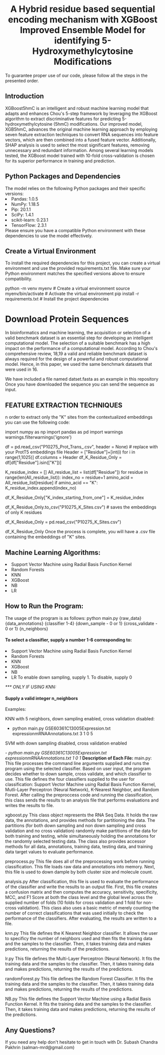 <h1><center>A Hybrid residue based sequential encoding mechanism with XGBoost Improved Ensemble Model for identifying 5-Hydroxymethylcytosine Modifications</h1></center>
To guarantee proper use of our code, please follow all the steps in the presented order.
<p> </p>
<h2>Introduction</h2>
XGBoost5hmC is an intelligent and robust machine learning model that adapts and enhances Chou's 5-step framework by leveraging the XGBoost algorithm to extract discriminative features for predicting 5-hydroxymethylcytosine (5hmC) modifications. Our improved model, XGB5hmC, advances the original machine learning approach by employing seven feature extraction techniques to convert RNA sequences into feature vectors, which are then combined into a fused feature vector. Additionally, SHAP analysis is used to select the most significant features, removing unnecessary and redundant information. Among several learning models tested, the XGBoost model trained with 10-fold cross-validation is chosen for its superior performance in training and prediction.
<h2>Python Packages and Dependencies</h2>
The model relies on the following Python packages and their specific versions:
<li>Pandas: 1.0.5</li>
<li>NumPy: 1.18.5
<li>Pip: 20.1.1
<li>SciPy: 1.4.1
<li>scikit-learn: 0.23.1
<li>TensorFlow: 2.3.1
<br>Please ensure you have a compatible Python environment with these dependencies to use the model effectively.
<h2>Create a Virtual Environment</h2>
To install the required dependencies for this project, you can create a virtual environment and use the provided requirements.txt file. Make sure your Python environment matches the specified versions above to ensure compatibility.

python -m venv myenv  # Create a virtual environment
source myenv/bin/activate  # Activate the virtual environment
pip install -r requirements.txt  # Install the project dependencies
<h1>Download Protein Sequences </h1>
In bioinformatics and machine learning, the acquisition or selection of a valid benchmark dataset is an essential step 
for developing an intelligent computational model. The selection of a suitable benchmark has a high impact on the performance of
a computational model. According to Chou's comprehensive review, 18,19 a valid and reliable benchmark dataset is always required for the design of a powerful 
and robust computational model. Hence, in this paper, we used the same benchmark datasets that were used in 16. 

We have included a file named datset.fasta as an example in this repository
Once you have downloaded the sequence you can send the sequence as input.
<h2>FEATURE EXTRACTION TECHNIQUES</h2>
n order to extract only the "K" sites from the contextualized embeddings you can use the following code:

import numpy as np
import pandas as pd
import warnings
warnings.filterwarnings('ignore')

df = pd.read_csv("P10275_Prot_Trans_.csv", header = None)                     # replace with your ProtT5 embeddings file
Header = ["Residue"]+[int(i) for i in range(1,1025)]
df.columns = Header
df_K_Residue_Only = df[df["Residue"].isin(["K"])]

K_residue_index = []
All_residue_list = list(df["Residue"])
for residue in range(len(All_residue_list)):
    index_no = residue+1
    amino_acid = All_residue_list[residue]
    if amino_acid == "K":
        K_residue_index.append(index_no)

df_K_Residue_Only["K_index_starting_from_one"] = K_residue_index

df_K_Residue_Only.to_csv("P10275_K_Sites.csv")                 # saves the embeddings of only K residues

df_K_Residue_Only = pd.read_csv("P10275_K_Sites.csv")

df_K_Residue_Only
Once the process is complete, you will have a .csv file containing the embeddings of "K" sites.
<h2>Machine Learning Algorithms:</h2>
<li>Support Vector Machine using Radial Basis Function Kernel
<li>Random Forests
<li>KNN
<li>XGBoost
<li>NB
<li>LR

<h2>How to Run the Program:</h2>
The usage of the program is as follows:
python main.py {raw_data} {data_annotations} {classifier 1-4} {down_sample - 0 or 1} {cross_validate - 0 or 1} {n_neighbors}

<h4>To select a classifier, supply a number 1-6 corresponding to:</h4>
<li>Support Vector Machine using Radial Basis Function Kernel
<li>Random Forests
<li>KNN
<li>XGBoost
<li>NB
<li>LR
To enable down sampling, supply 1. To disable, supply 0

<i>*** ONLY IF USING KNN:</i>

<h4>Supply a valid integer n_neighbors</h4>
Examples:

KNN with 5 neighbors, down sampling enabled, cross validation disabled:

- python main.py GSE60361C13005Expression.txt expressionmRNAAnnotations.txt 3 1 0 5

SVM with down sampling disabled, cross validation enabled

<i>- python main.py GSE60361C13005Expression.txt expressionmRNAAnnotations.txt 1 0 1</i>
<b>Description of Each File:</b>
main.py: This file processes the command line arguments supplied and runs the program using the selected classifier. Based on user input, the program decides whether to down sample, cross validate, and which classifier to use. This file defines the four classifiers supplied to the user for classification: Support Vector Machine using Radial Basis Function Kernel, Mutli-Layer Perceptron (Neural Network), K-Nearest Neighbor, and Random Forest. After calling the preproccess code and running the classification, this class sends the results to an analysis file that performs evaluations and writes the results to file.

xgboost.py This class object represents the RNA Seq Data. It holds the raw data, the annotations, and provides methods for partitioning the data. The partitions (for both down sampling and non down sampling and cross validation and no cross validation) randomly make partitions of the data for both training and testing, while simultaneously holding the annotations for the randomly selected testing data. The class also provides accessor methods for all data, annotations, training data, testing data, and training data target values to evaluate performance.

preprocess.py This file does all of the preprocessing work before running classification. This file loads raw data and annotations into memory. Next, this file is used to down dample by both cluster size and molecule count.

analysis.py After classification, this file is used to evaluate the performance of the classifier and write the results to an output file. First, this file creates a confusion matrix and then computes the accuracy, sensitivity, specificity, MCC, and F1 Score at both the class level and the global level across the supplied number of folds (10 folds for cross validation and 1 fold for non-cross validation). This class also uses a basic metric of merely counting the number of correct classifications that was used initially to check the performance of the classifiers. After evaluating, the results are written to a file.

knn.py This file defines the K Nearest Neighbor classifier. It allows the user to specificy the number of neighbors used and then fits the training data and the samples to the classifier. Then, it takes training data and makes predictions, returning the results of the predictions.

lr.py This file defines the Multi-Layer Perceptron (Neural Network). It fits the training data and the samples to the classifier. Then, it takes training data and makes predictions, returning the results of the predictions.

randomForest.py This file defines the Random Forest Classifier. It fits the training data and the samples to the classifier. Then, it takes training data and makes predictions, returning the results of the predictions.

NB.py This file defines the Support Vector Machine using a Radial Basis Function Kernel. 
It fits the training data and the samples to the classifier. Then, it takes training data and makes predictions, returning the results of the predictions.


<h2>Any Questions?</h2>
If you need any help don't hesitate to get in touch with Dr. Subash Chandra Pakhrin (salman-mrd@gmail.com)
